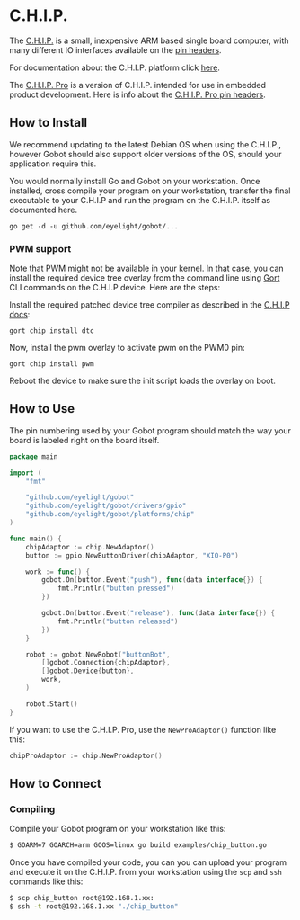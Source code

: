 # C.H.I.P.

The [C.H.I.P.](http://www.getchip.com/) is a small, inexpensive ARM based single board computer, with many different IO interfaces available on the [pin headers](http://docs.getchip.com/#pin-headers).

For documentation about the C.H.I.P. platform click [here](http://docs.getchip.com/).

The [C.H.I.P. Pro](https://getchip.com/pages/chippro) is a version of C.H.I.P. intended for use in embedded product development. Here is info about the [C.H.I.P. Pro pin headers](https://docs.getchip.com/chip_pro.html#pin-descriptions).


## How to Install

We recommend updating to the latest Debian OS when using the C.H.I.P., however Gobot should also support older versions of the OS, should your application require this.

You would normally install Go and Gobot on your workstation. Once installed, cross compile your program on your workstation, transfer the final executable to your C.H.I.P and run the program on the C.H.I.P. itself as documented here.

```
go get -d -u github.com/eyelight/gobot/...
```

### PWM support
Note that PWM might not be available in your kernel. In that case, you can install the required device tree overlay
from the command line using [Gort](https://github.com/eyelight/gort) CLI commands on the C.H.I.P device.
Here are the steps:

Install the required patched device tree compiler as described in the [C.H.I.P docs](https://docs.getchip.com/dip.html#make-a-dtbo-device-tree-overlay-blob):
```
gort chip install dtc
```

Now, install the pwm overlay to activate pwm on the PWM0 pin:
```
gort chip install pwm
```

Reboot the device to make sure the init script loads the overlay on boot.


## How to Use

The pin numbering used by your Gobot program should match the way your board is labeled right on the board itself.

```go
package main

import (
    "fmt"

    "github.com/eyelight/gobot"
    "github.com/eyelight/gobot/drivers/gpio"
    "github.com/eyelight/gobot/platforms/chip"
)

func main() {
    chipAdaptor := chip.NewAdaptor()
    button := gpio.NewButtonDriver(chipAdaptor, "XIO-P0")

    work := func() {
        gobot.On(button.Event("push"), func(data interface{}) {
            fmt.Println("button pressed")
        })

        gobot.On(button.Event("release"), func(data interface{}) {
            fmt.Println("button released")
        })
    }

    robot := gobot.NewRobot("buttonBot",
        []gobot.Connection{chipAdaptor},
        []gobot.Device{button},
        work,
    )

    robot.Start()
}
```

If you want to use the C.H.I.P. Pro, use the `NewProAdaptor()` function like this:

```go
chipProAdaptor := chip.NewProAdaptor()
```

## How to Connect

### Compiling

Compile your Gobot program on your workstation like this:

```bash
$ GOARM=7 GOARCH=arm GOOS=linux go build examples/chip_button.go
```

Once you have compiled your code, you can you can upload your program and execute it on the C.H.I.P. from your workstation using the `scp` and `ssh` commands like this:

```bash
$ scp chip_button root@192.168.1.xx:
$ ssh -t root@192.168.1.xx "./chip_button"
```
